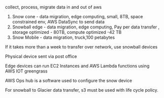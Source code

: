  collect, process, migrate data in and out of aws
 
 1. Snow cone - data migration, edge computing, small, 8TB, space constrained env, AWS DataSync to send data
 2. Snowball edge - data migration, edge computing, Pay per data transfer , storage optimized - 80TB, compute optimized -42 TB
 3. Snow Mobile - data migration, truck,100 petabytes

If it takes more than a week to transfer over network, use snowball devices

Physical device sent via post office


Edge devices can run EC2 Instances and AWS Lambda functions using AWS IOT greengrass

AWS Ops hub is a software used to configure the snow device

For snowball to Glacier data transfer, s3 must be used with life cycle policy.

